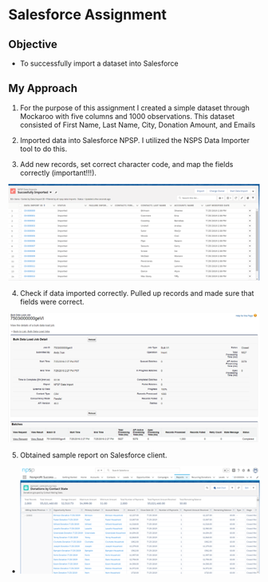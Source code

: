 # Salesforce Assignment

## Objective
- To successfully import a dataset into Salesforce

## My Approach
1. For the purpose of this assignment I created a simple dataset through Mockaroo with five columns and 1000 observations. This dataset consisted of First Name, Last Name, City, Donation Amount, and Emails

2. Imported data into Salesforce NPSP. I utilized the NSPS Data Importer tool to do this.

3. Add new records, set correct character code, and map the fields correctly (important!!!).

![](./1.png)

4. Check if data imported correctly. Pulled up records and made sure that fields were correct.

![](./2.png)

5. Obtained sample report on Salesforce client.
 
- ![](./3.png)

